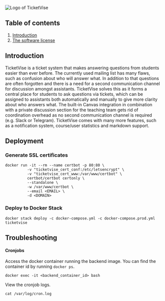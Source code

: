 ![Logo of TicketVise](https://ticketvise.com/img/logo.svg)

## Table of contents
1. [Introduction](#Introduction)
2. [The software license](#The-software-license)

## Introduction
TicketVise is a ticket system that makes answering questions from students easier than ever before.
The currently used mailing list has many flaws, such as confusion about who will answer what.
In addition to that questions are often forgotten and there is a need for a second communication
channel for discussion amongst assistants. TicketVise solves this as it forms a central place for
students to ask questions via tickets, which can be assigned to assistants both automatically
and manually to give more clarity about who answers what. The built-in Canvas integration in
combination with a private discussion section for the teaching team gets rid of coordination
overhead as no second communication channel is required (e.g. Slack or Telegram). TicketVise comes
with many more features, such as a notification system, course/user statistics and markdown support.

## Deployment
### Generate SSL certificates
```shell script
docker run -it --rm --name certbot -p 80:80 \
          -v "ticketvise_cert_conf:/etc/letsencrypt" \
          -v "ticketvise_cert_www:/var/www/certbot" \
          certbot/certbot certonly \
          --standalone \
          -w /var/www/certbot \
          --email <EMAIL> \
          -d <DOMAIN>
```
### Deploy to Docker Stack
```shell script
docker stack deploy -c docker-compose.yml -c docker-compose.prod.yml ticketvise
```

## Troubleshooting
#### Cronjobs

Access the docker container running the backend image. You can find the container id by running `docker ps`.
```shell script
docker exec -it <backend_container_id> bash
```

View the cronjob logs.
```shell script
cat /var/log/cron.log
```